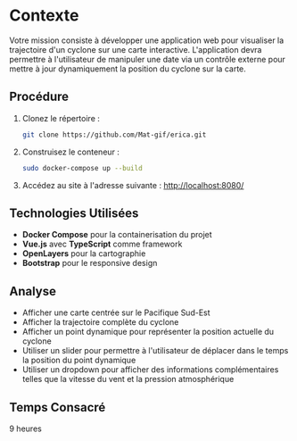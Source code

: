 # Contexte

Votre mission consiste à développer une application web pour visualiser la trajectoire d'un cyclone sur une carte interactive. L'application devra permettre à l'utilisateur de manipuler une date via un contrôle externe pour mettre à jour dynamiquement la position du cyclone sur la carte.

## Procédure

1. Clonez le répertoire :
    ```bash
    git clone https://github.com/Mat-gif/erica.git
    ```
2. Construisez le conteneur :
    ```bash
    sudo docker-compose up --build
    ```
3. Accédez au site à l'adresse suivante :
    [http://localhost:8080/](http://localhost:8080/)

## Technologies Utilisées

- **Docker Compose** pour la containerisation du projet
- **Vue.js** avec **TypeScript** comme framework
- **OpenLayers** pour la cartographie
- **Bootstrap** pour le responsive design

## Analyse

- Afficher une carte centrée sur le Pacifique Sud-Est
- Afficher la trajectoire complète du cyclone
- Afficher un point dynamique pour représenter la position actuelle du cyclone
- Utiliser un slider pour permettre à l'utilisateur de déplacer dans le temps la position du point dynamique
- Utiliser un dropdown pour afficher des informations complémentaires telles que la vitesse du vent et la pression atmosphérique

## Temps Consacré

9 heures



